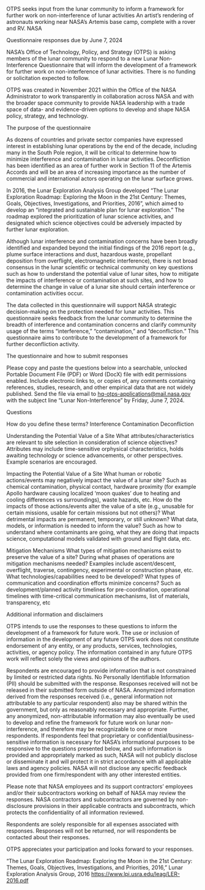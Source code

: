 OTPS seeks input from the lunar community to inform a framework for further work on non-interference of lunar activities 
 An artist’s rendering of astronauts working near NASA’s Artemis base camp, complete with a rover and RV. NASA

Questionnaire responses due by June 7, 2024

NASA’s Office of Technology, Policy, and Strategy (OTPS) is asking members of the lunar community to respond to a new Lunar Non-Interference Questionnaire that will inform the development of a framework for further work on non-interference of lunar activities. There is no funding or solicitation expected to follow.

OTPS was created in November 2021 within the Office of the NASA Administrator to work transparently in collaboration across NASA and with the broader space community to provide NASA leadership with a trade space of data- and evidence-driven options to develop and shape NASA policy, strategy, and technology.

The purpose of the questionnaire

As dozens of countries and private sector companies have expressed interest in establishing lunar operations by the end of the decade, including many in the South Pole region, it will be critical to determine how to minimize interference and contamination in lunar activities. Deconfliction has been identified as an area of further work in Section 11 of the Artemis Accords and will be an area of increasing importance as the number of commercial and international actors operating on the lunar surface grows.

In 2016, the Lunar Exploration Analysis Group developed “The Lunar Exploration Roadmap: Exploring the Moon in the 21st Century: Themes, Goals, Objectives, Investigations, and Priorities, 2016”, which aimed to develop an “integrated and sustainable plan for lunar exploration.” The roadmap explored the prioritization of lunar science activities, and designated which science objectives could be adversely impacted by further lunar exploration.

Although lunar interference and contamination concerns have been broadly identified and expanded beyond the initial findings of the 2016 report (e.g., plume surface interactions and dust, hazardous waste, propellant deposition from overflight, electromagnetic interference), there is not broad consensus in the lunar scientific or technical community on key questions such as how to understand the potential value of lunar sites, how to mitigate the impacts of interference or contamination at such sites, and how to determine the change in value of a lunar site should certain interference or contamination activities occur.

The data collected in this questionnaire will support NASA strategic decision-making on the protection needed for lunar activities. This questionnaire seeks feedback from the lunar community to determine the breadth of interference and contamination concerns and clarify community usage of the terms “interference,” “contamination,” and “deconfliction.” This questionnaire aims to contribute to the development of a framework for further deconfliction activity.

The questionnaire and how to submit responses

Please copy and paste the questions below into a searchable, unlocked Portable Document File (PDF) or Word (DocX) file with edit permissions enabled. Include electronic links to, or copies of, any comments containing references, studies, research, and other empirical data that are not widely published. Send the file via email to hq-otps-applications@mail.nasa.gov with the subject line “Lunar Non-Interference” by Friday, June 7, 2024.

Questions

How do you define these terms? Interference Contamination Deconfliction



Understanding the Potential Value of a Site What attributes/characteristics are relevant to site selection in consideration of science objectives? Attributes may include time-sensitive orphysical characteristics, holds awaiting technology or science advancements, or other perspectives. Example scenarios are encouraged.

Impacting the Potential Value of a Site What human or robotic actions/events may negatively impact the value of a lunar site? Such as chemical contamination, physical contact, hardware proximity (for example Apollo hardware causing localized ‘moon quakes’ due to heating and cooling differences vs surroundings), waste hazards, etc. How do the impacts of those actions/events alter the value of a site (e.g., unusable for certain missions, usable for certain missions but not others)? What detrimental impacts are permanent, temporary, or still unknown? What data, models, or information is needed to inform the value? Such as how to understand where contaminants are going, what they are doing that impacts science, computational models validated with ground and flight data, etc.

Mitigation Mechanisms What types of mitigation mechanisms exist to preserve the value of a site? During what phases of operations are mitigation mechanisms needed? Examples include ascent/descent, overflight, traverse, contingency, experimental or construction phase, etc. What technologies/capabilities need to be developed? What types of communication and coordination efforts minimize concerns? Such as development/planned activity timelines for pre-coordination, operational timelines with time-critical communication mechanisms, list of materials, transparency, etc



Additional information and disclaimers

OTPS intends to use the responses to these questions to inform the development of a framework for future work. The use or inclusion of information in the development of any future OTPS work does not constitute endorsement of any entity, or any products, services, technologies, activities, or agency policy. The information contained in any future OTPS work will reflect solely the views and opinions of the authors.

Respondents are encouraged to provide information that is not constrained by limited or restricted data rights. No Personally Identifiable Information (PII) should be submitted with the response. Responses received will not be released in their submitted form outside of NASA. Anonymized information derived from the responses received (i.e., general information not attributable to any particular respondent) also may be shared within the government, but only as reasonably necessary and appropriate. Further, any anonymized, non-attributable information may also eventually be used to develop and refine the framework for future work on lunar non-interference, and therefore may be recognizable to one or more respondents. If respondents feel that proprietary or confidential/business-sensitive information is necessary for NASA’s informational purposes to be responsive to the questions presented below, and such information is provided and appropriately marked as such, NASA will not publicly disclose or disseminate it and will protect it in strict accordance with all applicable laws and agency policies. NASA will not disclose any specific feedback provided from one firm/respondent with any other interested entities.

Please note that NASA employees and its support contractors’ employees and/or their subcontractors working on behalf of NASA may review the responses. NASA contractors and subcontractors are governed by non-disclosure provisions in their applicable contracts and subcontracts, which protects the confidentiality of all information reviewed.

Respondents are solely responsible for all expenses associated with responses. Responses will not be returned, nor will respondents be contacted about their responses.

OTPS appreciates your participation and looks forward to your responses.

“The Lunar Exploration Roadmap: Exploring the Moon in the 21st Century: Themes, Goals, Objectives, Investigations, and Priorities, 2016,” Lunar Exploration Analysis Group, 2016 https://www.lpi.usra.edu/leag/LER-2016.pdf